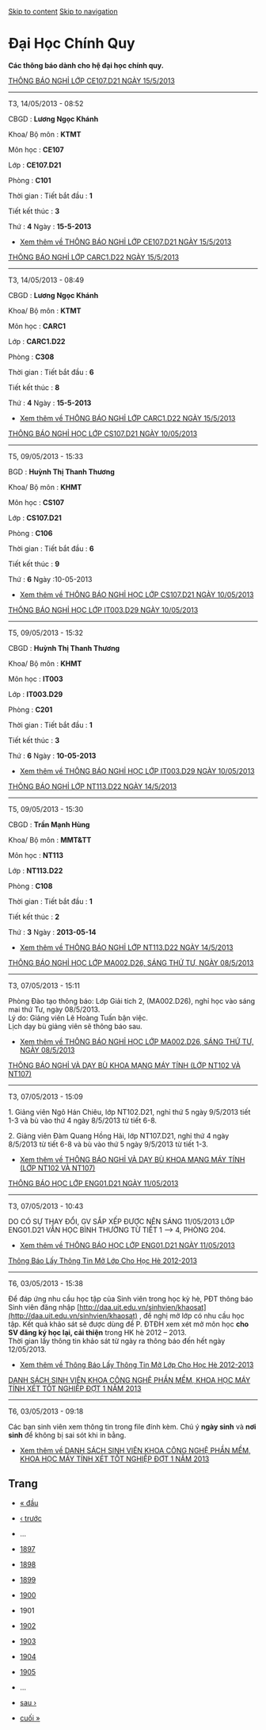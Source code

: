 [Skip to content](https://daa.uit.edu.vn/thongbaochinhquy?page=1900#main)
 [Skip to navigation](https://daa.uit.edu.vn/thongbaochinhquy?page=1900#main-nav)

Đại Học Chính Quy
=================

**Các thông báo dành cho hệ đại học chính quy.**

[THÔNG BÁO NGHỈ LỚP CE107.D21 NGÀY 15/5/2013](https://daa.uit.edu.vn/thongbao/thong-bao-nghi-lop-ce107d21-ngay-1552013)

------------------------------------------------------------------------------------------------------------------------

T3, 14/05/2013 - 08:52

CBGD : **Lương Ngọc Khánh**

Khoa/ Bộ môn : **KTMT**

Môn học : **CE107**

Lớp : **CE107.D21**

Phòng : **C101**

Thời gian : Tiết bắt đầu : **1**

Tiết kết thúc : **3**

Thứ : **4** Ngày : **15-5-2013**

*   [Xem thêm về THÔNG BÁO NGHỈ LỚP CE107.D21 NGÀY 15/5/2013](https://daa.uit.edu.vn/thongbao/thong-bao-nghi-lop-ce107d21-ngay-1552013 "THÔNG BÁO NGHỈ LỚP CE107.D21 NGÀY 15/5/2013")
    

[THÔNG BÁO NGHỈ LỚP CARC1.D22 NGÀY 15/5/2013](https://daa.uit.edu.vn/thongbao/thong-bao-nghi-lop-carc1d22-ngay-1552013)

------------------------------------------------------------------------------------------------------------------------

T3, 14/05/2013 - 08:49

CBGD : **Lương Ngọc Khánh**

Khoa/ Bộ môn : **KTMT**

Môn học : **CARC1**

Lớp : **CARC1.D22**

Phòng : **C308**

Thời gian : Tiết bắt đầu : **6**

Tiết kết thúc : **8**

Thứ : **4** Ngày : **15-5-2013**

*   [Xem thêm về THÔNG BÁO NGHỈ LỚP CARC1.D22 NGÀY 15/5/2013](https://daa.uit.edu.vn/thongbao/thong-bao-nghi-lop-carc1d22-ngay-1552013 "THÔNG BÁO NGHỈ LỚP CARC1.D22 NGÀY 15/5/2013")
    

[THÔNG BÁO NGHỈ HỌC LỚP CS107.D21 NGÀY 10/05/2013](https://daa.uit.edu.vn/thongbao/thong-bao-nghi-hoc-lop-cs107d21-ngay-10052013)

----------------------------------------------------------------------------------------------------------------------------------

T5, 09/05/2013 - 15:33

BGD : **Huỳnh Thị Thanh Thương**

Khoa/ Bộ môn : **KHMT**

Môn học : **CS107**

Lớp : **CS107.D21**

Phòng : **C106**

Thời gian : Tiết bắt đầu : **6**

Tiết kết thúc : **9**

Thứ : **6** Ngày :10-05-2013

*   [Xem thêm về THÔNG BÁO NGHỈ HỌC LỚP CS107.D21 NGÀY 10/05/2013](https://daa.uit.edu.vn/thongbao/thong-bao-nghi-hoc-lop-cs107d21-ngay-10052013 "THÔNG BÁO NGHỈ HỌC LỚP CS107.D21 NGÀY 10/05/2013")
    

[THÔNG BÁO NGHỈ HỌC LỚP IT003.D29 NGÀY 10/05/2013](https://daa.uit.edu.vn/thongbao/thong-bao-nghi-hoc-lop-it003d29-ngay-10052013)

----------------------------------------------------------------------------------------------------------------------------------

T5, 09/05/2013 - 15:32

CBGD : **Huỳnh Thị Thanh Thương**

Khoa/ Bộ môn : **KHMT**

Môn học : **IT003**

Lớp : **IT003.D29**

Phòng : **C201**

Thời gian : Tiết bắt đầu : **1**

Tiết kết thúc : **3**

Thứ : **6** Ngày : **10-05-2013**

*   [Xem thêm về THÔNG BÁO NGHỈ HỌC LỚP IT003.D29 NGÀY 10/05/2013](https://daa.uit.edu.vn/thongbao/thong-bao-nghi-hoc-lop-it003d29-ngay-10052013 "THÔNG BÁO NGHỈ HỌC LỚP IT003.D29 NGÀY 10/05/2013")
    

[THÔNG BÁO NGHỈ LỚP NT113.D22 NGÀY 14/5/2013](https://daa.uit.edu.vn/thongbao/thong-bao-nghi-lop-nt113d22-ngay-1452013)

------------------------------------------------------------------------------------------------------------------------

T5, 09/05/2013 - 15:30

CBGD : **Trần Mạnh Hùng**

Khoa/ Bộ môn : **MMT&TT**

Môn học : **NT113**

Lớp : **NT113.D22**

Phòng : **C108**

Thời gian : Tiết bắt đầu : **1**

Tiết kết thúc : **2**

Thứ : **3** Ngày : **2013-05-14**

*   [Xem thêm về THÔNG BÁO NGHỈ LỚP NT113.D22 NGÀY 14/5/2013](https://daa.uit.edu.vn/thongbao/thong-bao-nghi-lop-nt113d22-ngay-1452013 "THÔNG BÁO NGHỈ LỚP NT113.D22 NGÀY 14/5/2013")
    

[THÔNG BÁO NGHỈ HỌC LỚP MA002.D26, SÁNG THỨ TƯ, NGÀY 08/5/2013](https://daa.uit.edu.vn/thongbao/thong-bao-nghi-hoc-lop-ma002d26-sang-thu-tu-ngay-0852013)

----------------------------------------------------------------------------------------------------------------------------------------------------------

T3, 07/05/2013 - 15:11

Phòng Đào tạo thông báo: Lớp Giải tích 2, (MA002.D26), nghỉ học vào sáng mai thứ Tư, ngày 08/5/2013.  
Lý do: Giảng viên Lê Hoàng Tuấn bận việc.  
Lịch dạy bù giảng viên sẽ thông báo sau.

*   [Xem thêm về THÔNG BÁO NGHỈ HỌC LỚP MA002.D26, SÁNG THỨ TƯ, NGÀY 08/5/2013](https://daa.uit.edu.vn/thongbao/thong-bao-nghi-hoc-lop-ma002d26-sang-thu-tu-ngay-0852013 "THÔNG BÁO NGHỈ HỌC LỚP MA002.D26, SÁNG THỨ TƯ, NGÀY 08/5/2013")
    

[THÔNG BÁO NGHỈ VÀ DẠY BÙ KHOA MẠNG MÁY TÍNH (LỚP NT102 VÀ NT107)](https://daa.uit.edu.vn/thongbao/thong-bao-nghi-va-day-bu-khoa-mang-may-tinh-lop-nt102-va-nt107)

-------------------------------------------------------------------------------------------------------------------------------------------------------------------

T3, 07/05/2013 - 15:09

1\. Giảng viên Ngô Hán Chiêu, lớp NT102.D21, nghỉ thứ 5 ngày 9/5/2013 tiết 1-3 và bù vào thứ 4 ngày 8/5/2013 từ tiết 6-8.

2\. Giảng viên Đàm Quang Hồng Hải, lớp NT107.D21, nghỉ thứ 4 ngày 8/5/2013 từ tiết 6-8 và bù vào thứ 5 ngày 9/5/2013 từ tiết 1-3.

*   [Xem thêm về THÔNG BÁO NGHỈ VÀ DẠY BÙ KHOA MẠNG MÁY TÍNH (LỚP NT102 VÀ NT107)](https://daa.uit.edu.vn/thongbao/thong-bao-nghi-va-day-bu-khoa-mang-may-tinh-lop-nt102-va-nt107 "THÔNG BÁO NGHỈ VÀ DẠY BÙ KHOA MẠNG MÁY TÍNH (LỚP NT102 VÀ NT107)")
    

[THÔNG BÁO HỌC LỚP ENG01.D21 NGÀY 11/05/2013](https://daa.uit.edu.vn/thongbao/thong-bao-hoc-lop-eng01d21-ngay-11052013)

------------------------------------------------------------------------------------------------------------------------

T3, 07/05/2013 - 10:43

DO CÓ SỰ THAY ĐỔI, GV SẮP XẾP ĐƯỢC NÊN SÁNG 11/05/2013 LỚP ENG01.D21 VẪN HỌC BÌNH THƯỜNG TỪ TIẾT 1 --> 4, PHÒNG 204.

*   [Xem thêm về THÔNG BÁO HỌC LỚP ENG01.D21 NGÀY 11/05/2013](https://daa.uit.edu.vn/thongbao/thong-bao-hoc-lop-eng01d21-ngay-11052013 "THÔNG BÁO HỌC LỚP ENG01.D21 NGÀY 11/05/2013")
    

[Thông Báo Lấy Thông Tin Mở Lớp Cho Học Hè 2012-2013](https://daa.uit.edu.vn/thongbao/thong-bao-lay-thong-tin-mo-lop-cho-hoc-he-2012-2013)

-------------------------------------------------------------------------------------------------------------------------------------------

T6, 03/05/2013 - 15:38

Để đáp ứng nhu cầu học tập của Sinh viên trong học kỳ hè, PĐT thông báo Sinh viên đăng nhập [http://daa.uit.edu.vn/sinhvien/khaosat](http://daa.uit.edu.vn/sinhvien/khaosat)
, đề nghị mở lớp có nhu cầu học tập. Kết quả khảo sát sẽ được dùng để P. ĐTĐH xem xét mở môn học **cho SV đăng ký học lại, cải thiện** trong HK hè 2012 – 2013.  
Thời gian lấy thông tin khảo sát từ ngày ra thông báo đến hết ngày 12/05/2013.  

*   [Xem thêm về Thông Báo Lấy Thông Tin Mở Lớp Cho Học Hè 2012-2013](https://daa.uit.edu.vn/thongbao/thong-bao-lay-thong-tin-mo-lop-cho-hoc-he-2012-2013 "Thông Báo Lấy Thông Tin Mở Lớp Cho Học Hè 2012-2013")
    

[DANH SÁCH SINH VIÊN KHOA CÔNG NGHỆ PHẦN MỀM, KHOA HỌC MÁY TÍNH XÉT TỐT NGHIỆP ĐỢT 1 NĂM 2013](https://daa.uit.edu.vn/thongbao/danh-sach-sinh-vien-khoa-cong-nghe-phan-mem-khoa-hoc-may-tinh-xet-tot-nghiep-dot-1-nam-2013)

----------------------------------------------------------------------------------------------------------------------------------------------------------------------------------------------------------------------------

T6, 03/05/2013 - 09:18

Các bạn sinh viên xem thông tin trong file đính kèm. Chú ý **ngày sinh** và **nơi sinh** để không bị sai sót khi in bằng.

*   [Xem thêm về DANH SÁCH SINH VIÊN KHOA CÔNG NGHỆ PHẦN MỀM, KHOA HỌC MÁY TÍNH XÉT TỐT NGHIỆP ĐỢT 1 NĂM 2013](https://daa.uit.edu.vn/thongbao/danh-sach-sinh-vien-khoa-cong-nghe-phan-mem-khoa-hoc-may-tinh-xet-tot-nghiep-dot-1-nam-2013 "DANH SÁCH SINH VIÊN KHOA CÔNG NGHỆ PHẦN MỀM, KHOA HỌC MÁY TÍNH XÉT TỐT NGHIỆP ĐỢT 1 NĂM 2013")
    

Trang
-----

*   [« đầu](https://daa.uit.edu.vn/thongbaochinhquy "Đến trang đầu tiên")
    
*   [‹ trước](https://daa.uit.edu.vn/thongbaochinhquy?page=1899 "Đến trang kế trước")
    
*   …
*   [1897](https://daa.uit.edu.vn/thongbaochinhquy?page=1896 "Đến trang 1897")
    
*   [1898](https://daa.uit.edu.vn/thongbaochinhquy?page=1897 "Đến trang 1898")
    
*   [1899](https://daa.uit.edu.vn/thongbaochinhquy?page=1898 "Đến trang 1899")
    
*   [1900](https://daa.uit.edu.vn/thongbaochinhquy?page=1899 "Đến trang 1900")
    
*   1901
*   [1902](https://daa.uit.edu.vn/thongbaochinhquy?page=1901 "Đến trang 1902")
    
*   [1903](https://daa.uit.edu.vn/thongbaochinhquy?page=1902 "Đến trang 1903")
    
*   [1904](https://daa.uit.edu.vn/thongbaochinhquy?page=1903 "Đến trang 1904")
    
*   [1905](https://daa.uit.edu.vn/thongbaochinhquy?page=1904 "Đến trang 1905")
    
*   …
*   [sau ›](https://daa.uit.edu.vn/thongbaochinhquy?page=1901 "Đến trang kế sau")
    
*   [cuối »](https://daa.uit.edu.vn/thongbaochinhquy?page=1923 "Đến trang cuối cùng")